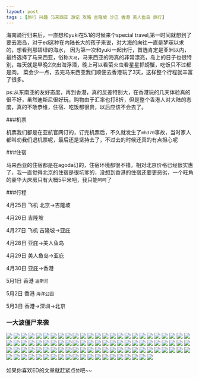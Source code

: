 ```yaml
---
layout: post
tags : [旅行 兴趣 马来西亚 游记 攻略 吉隆坡 沙巴 香港 美人鱼岛 旅行]
---
```


海南骑行归来后，一直想和yuki在5.1的时候来个special travel,第一时间就想到了要去海岛，对于ed这种在内陆长大的孩子来说，对大海的向往一直是梦寐以求的，想看到那碧绿的海水，
因为第一次和yuki一起出行，首选肯定是亚洲以内，最终选择了马来西亚，俗称`大马`，马来西亚的海真的非常漂亮，岛上的日子也很特别，每天就是早晚2次出海浮潜，晚上可以看萤火虫看星星抓螃蟹，吃饭只不过都是肉，
菜会少一点，去完马来西亚我们顺便去香港玩了3天，这样整个行程就丰富了很多。

ps:从东南亚的友好态度，再到香港，真的反差特别大，在香港玩的几天体验真的很不好，虽然迪斯尼很好玩，购物由于汇率也打8折，但是整个香港人对大陆的态度，真的不敢恭维，住宿、吃饭都很贵，以后应该不会去了。

###机票

机票我们都是在亚航官网订的，订完机票后，不久就发生了`mh370`事故，当时家人都叫劝我们退机票呢，最后还是坚持去了，不过去的时候还真的有点担心呢

###住宿

马来西亚的住宿都是在agoda订的，住宿环境都很不错，相对北京价格已经很实惠了，我一直觉得北京的住宿是很坑爹的，没想到香港的住宿还要更恶劣，一个旺角的豪华大床房只有大概5平米吧，我只能`呵呵`了

###行程

4月25日 飞机 北京->吉隆坡

4月26日 吉隆坡

4月27日 飞机 吉隆坡->亚庇

4月28日 亚庇->美人鱼岛

4月29日 美人鱼岛->亚庇

4月30日 亚庇->香港

5月1日 香港 `迪斯尼`

5月2日 香港 `海洋公园`

5月3日 香港->深圳->北京

### 一大波僵尸来袭

 <img src='/assets/articles/2014-04-25/DSC01321.JPG' />
 <img src='/assets/articles/2014-04-25/DSC01325.JPG' />
 <img src='/assets/articles/2014-04-25/DSC01330.JPG' />
 <img src='/assets/articles/2014-04-25/DSC01335.JPG' />
 <img src='/assets/articles/2014-04-25/DSC01340.JPG' />
 <img src='/assets/articles/2014-04-25/DSC01354.JPG' />
 <img src='/assets/articles/2014-04-25/DSC01358.JPG' />
 <img src='/assets/articles/2014-04-25/DSC01363.JPG' />
 <img src='/assets/articles/2014-04-25/DSC01366.JPG' />
 <img src='/assets/articles/2014-04-25/DSC01372.JPG' />
 <img src='/assets/articles/2014-04-25/DSC01379.JPG' />
 <img src='/assets/articles/2014-04-25/DSC01390.JPG' />
 <img src='/assets/articles/2014-04-25/DSC01391.JPG' />
 <img src='/assets/articles/2014-04-25/DSC01397.JPG' />
 <img src='/assets/articles/2014-04-25/DSC01409.JPG' />
 <img src='/assets/articles/2014-04-25/DSC01410.JPG' />
 <img src='/assets/articles/2014-04-25/DSC01411.JPG' />
 <img src='/assets/articles/2014-04-25/DSC01414.JPG' />
 <img src='/assets/articles/2014-04-25/DSC01417.JPG' />
 <img src='/assets/articles/2014-04-25/DSC01427.JPG' />
 <img src='/assets/articles/2014-04-25/DSC01428.JPG' />
 <img src='/assets/articles/2014-04-25/DSC01429.JPG' />
 <img src='/assets/articles/2014-04-25/DSC01431.JPG' />
 <img src='/assets/articles/2014-04-25/DSC01433.JPG' />
 <img src='/assets/articles/2014-04-25/DSC01443.JPG' />
 <img src='/assets/articles/2014-04-25/DSC01445.JPG' />
 <img src='/assets/articles/2014-04-25/DSC01446.JPG' />
 <img src='/assets/articles/2014-04-25/DSC01447.JPG' />
 <img src='/assets/articles/2014-04-25/DSC01463.JPG' />
 <img src='/assets/articles/2014-04-25/DSC01466.JPG' />
 <img src='/assets/articles/2014-04-25/DSC01473.JPG' />
 <img src='/assets/articles/2014-04-25/DSC01474.JPG' />
 <img src='/assets/articles/2014-04-25/DSC01475.JPG' />
 <img src='/assets/articles/2014-04-25/DSC01477.JPG' />
 <img src='/assets/articles/2014-04-25/DSC01478.JPG' />
 <img src='/assets/articles/2014-04-25/DSC01479.JPG' />
 <img src='/assets/articles/2014-04-25/DSC01480.JPG' />
 <img src='/assets/articles/2014-04-25/DSC01485.JPG' />
 <img src='/assets/articles/2014-04-25/DSC01489.JPG' />
 <img src='/assets/articles/2014-04-25/DSC01498.JPG' />
 <img src='/assets/articles/2014-04-25/DSC01511.JPG' />
 <img src='/assets/articles/2014-04-25/DSC01513.JPG' />
 <img src='/assets/articles/2014-04-25/DSC01519.JPG' />
 <img src='/assets/articles/2014-04-25/DSC01522.JPG' />
 <img src='/assets/articles/2014-04-25/DSC01528.JPG' />
 <img src='/assets/articles/2014-04-25/DSC01529.JPG' />
 <img src='/assets/articles/2014-04-25/DSC01531.JPG' />
 <img src='/assets/articles/2014-04-25/DSC01532.JPG' />
 <img src='/assets/articles/2014-04-25/DSC01539.JPG' />
 <img src='/assets/articles/2014-04-25/DSC01546.JPG' />
 <img src='/assets/articles/2014-04-25/DSC01557.JPG' />
 <img src='/assets/articles/2014-04-25/DSC01574.JPG' />
 <img src='/assets/articles/2014-04-25/DSC01619.JPG' />
 <img src='/assets/articles/2014-04-25/DSC01645.JPG' />
 <img src='/assets/articles/2014-04-25/DSC01700.JPG' />
 <img src='/assets/articles/2014-04-25/DSC01709.JPG' />
 <img src='/assets/articles/2014-04-25/DSC01727.JPG' />
 <img src='/assets/articles/2014-04-25/DSC01755.JPG' />
 <img src='/assets/articles/2014-04-25/DSC01757.JPG' />
 <img src='/assets/articles/2014-04-25/DSC01791.JPG' />
 <img src='/assets/articles/2014-04-25/DSC01793.JPG' />
 <img src='/assets/articles/2014-04-25/DSC01796.JPG' />
 <img src='/assets/articles/2014-04-25/DSC01808.JPG' />
 <img src='/assets/articles/2014-04-25/DSC01825.JPG' />
 <img src='/assets/articles/2014-04-25/DSC01834.JPG' />
 <img src='/assets/articles/2014-04-25/DSC01839.JPG' />
 <img src='/assets/articles/2014-04-25/DSC01879.JPG' />
 <img src='/assets/articles/2014-04-25/DSC01897.JPG' />
 <img src='/assets/articles/2014-04-25/DSC01901.JPG' />
 <img src='/assets/articles/2014-04-25/DSC01946.JPG' />
 <img src='/assets/articles/2014-04-25/DSC01958.JPG' />
 <img src='/assets/articles/2014-04-25/DSC01979.JPG' />
 <img src='/assets/articles/2014-04-25/DSC01989.JPG' />
 <img src='/assets/articles/2014-04-25/DSC02076.JPG' />
 <img src='/assets/articles/2014-04-25/DSC02093.JPG' />
 <img src='/assets/articles/2014-04-25/DSC02097.JPG' />
 <img src='/assets/articles/2014-04-25/DSC02107.JPG' />
 <img src='/assets/articles/2014-04-25/DSC02110.JPG' />
 <img src='/assets/articles/2014-04-25/DSC02112.JPG' />
 <img src='/assets/articles/2014-04-25/DSC02115.JPG' />
 <img src='/assets/articles/2014-04-25/DSC02116.JPG' />
 <img src='/assets/articles/2014-04-25/DSC02118.JPG' />
 <img src='/assets/articles/2014-04-25/DSC02122.JPG' />
 <img src='/assets/articles/2014-04-25/DSC02225.JPG' />
 <img src='/assets/articles/2014-04-25/DSC02235.JPG' />
 <img src='/assets/articles/2014-04-25/DSC02241.JPG' />
 <img src='/assets/articles/2014-04-25/DSC02271.JPG' />
 <img src='/assets/articles/2014-04-25/DSC02548.JPG' />
 <img src='/assets/articles/2014-04-25/DSC02556.JPG' />

 <img src='/assets/articles/2014-04-25/2014-04-25_14-44-32_261440_org.jpg' />
 <img src='/assets/articles/2014-04-25/2014-04-25_18-34-41_152141_org.jpg' />
 <img src='/assets/articles/2014-04-25/2014-04-25_20-10-38_770296_org.jpg' />
 <img src='/assets/articles/2014-04-25/2014-04-25_20-28-25_47997_org.jpg' />
 <img src='/assets/articles/2014-04-25/2014-04-26_20-03-59_278521_org.jpg' />
 <img src='/assets/articles/2014-04-25/2014-04-28_21-38-29_774622_org.jpg' />



如果你喜欢ED的文章就赶紧点`赞`吧~~

